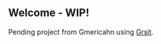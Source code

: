 ## Welcome - WIP!

Pending project from Gmericahn using [Grsit](https://github.com/gristlabs/grist-core).
